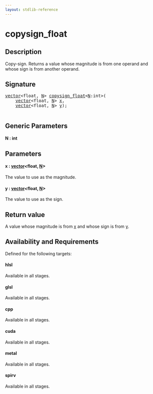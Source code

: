 ```yaml
---
layout: stdlib-reference
---
```


# copysign\_float

## Description

Copy-sign. Returns a value whose magnitude is from one operand and whose sign is from another operand.



## Signature 

<pre>
<a href="../types/vector/index" class="code_type">vector</a>&lt;<span class="code_keyword">float</span>, <a href="copysign_float#decl-N" class="code_var">N</a>&gt; <a href="copysign_float">copysign_float</a>&lt;<a href="copysign_float#decl-N" class="code_var">N</a>:<span class="code_keyword">int</span>&gt;(
    <a href="../types/vector/index" class="code_type">vector</a>&lt;<span class="code_keyword">float</span>, <a href="copysign_float#decl-N" class="code_var">N</a>&gt; <a href="copysign_float#decl-x" class="code_param">x</a>,
    <a href="../types/vector/index" class="code_type">vector</a>&lt;<span class="code_keyword">float</span>, <a href="copysign_float#decl-N" class="code_var">N</a>&gt; <a href="copysign_float#decl-y" class="code_param">y</a>);

</pre>

## Generic Parameters

####  <a id="decl-N"></a>N  : int

## Parameters

####  <a id="decl-x"></a>x  : [vector](../types/vector/index)\<float, [N](../types/vector/index#decl-N)\>
The value to use as the magnitude.

####  <a id="decl-y"></a>y  : [vector](../types/vector/index)\<float, [N](../types/vector/index#decl-N)\>
The value to use as the sign.


## Return value
A value whose magnitude is from <span class='code'><a href="copysign_float#decl-x" class="code_param">x</a></span> and whose sign is from <span class='code'><a href="copysign_float#decl-y" class="code_param">y</a></span>.


## Availability and Requirements

Defined for the following targets:

#### hlsl
Available in all stages.

#### glsl
Available in all stages.

#### cpp
Available in all stages.

#### cuda
Available in all stages.

#### metal
Available in all stages.

#### spirv
Available in all stages.



